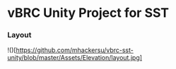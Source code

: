 # vBRC Unity Project for SST

### Layout
!()[https://github.com/mhackersu/vbrc-sst-unity/blob/master/Assets/Elevation/layout.jpg]
